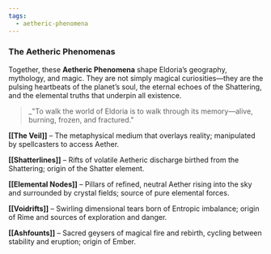 ```yaml
---
tags:
  - aetheric-phenomena
---
```

### **The Aetheric Phenomenas**

Together, these **Aetheric Phenomena** shape Eldoria’s geography, mythology, and magic. They are not simply magical curiosities—they are the pulsing heartbeats of the planet’s soul, the eternal echoes of the Shattering, and the elemental truths that underpin all existence.

> _"To walk the world of Eldoria is to walk through its memory—alive, burning, frozen, and fractured."

**[[The Veil]]** – The metaphysical medium that overlays reality; manipulated by spellcasters to access Aether.
    
 **[[Shatterlines]]** – Rifts of volatile Aetheric discharge birthed from the Shattering; origin of the Shatter element.
    
**[[Elemental Nodes]]** – Pillars of refined, neutral Aether rising into the sky and surrounded by crystal fields; source of pure elemental forces.
    
**[[Voidrifts]]** – Swirling dimensional tears born of Entropic imbalance; origin of Rime and sources of exploration and danger.
    
**[[Ashfounts]]** – Sacred geysers of magical fire and rebirth, cycling between stability and eruption; origin of Ember.